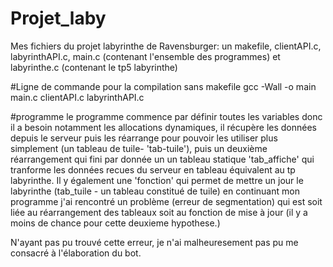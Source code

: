 # Projet_laby
Mes fichiers du projet labyrinthe de Ravensburger:
un makefile, clientAPI.c, labyrinthAPI.c, main.c (contenant l'ensemble des programmes) et labyrinthe.c (contenant le tp5 labyrinthe)

#Ligne de commande pour la compilation sans makefile
gcc -Wall -o main main.c clientAPI.c labyrinthAPI.c

#programme
le programme commence par définir toutes les variables donc il a besoin notamment les allocations dynamiques, il récupère les données depuis le serveur puis les réarrange pour pouvoir les utiliser plus simplement (un tableau de tuile- 'tab-tuile'), puis un deuxième réarrangement qui fini par donnée un un tableau statique 'tab_affiche' qui tranforme les données recues du serveur en tableau équivalent au tp labyrinthe.
Il y également une 'fonction' qui permet de mettre un jour le labyrinthe (tab_tuile - un tableau constitué de tuile)
en continuant mon programme j'ai rencontré un problème (erreur de segmentation) qui est soit liée au réarrangement des tableaux soit au fonction de mise à jour (il y a moins de chance pour cette deuxieme hypothese.)

N'ayant pas pu trouvé cette erreur, je n'ai malheuresement pas pu me consacré à l'élaboration du bot.
